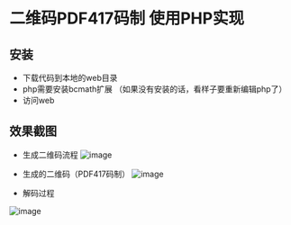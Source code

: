 # 二维码PDF417码制 使用PHP实现
## 安装
* 下载代码到本地的web目录 
* php需要安装bcmath扩展 （如果没有安装的话，看样子要重新编辑php了）
* 访问web

## 效果截图
* 生成二维码流程
	![image](http://ocggi1ecj.bkt.clouddn.com/23a6b78c-d2f9-4392-95fd-b67e77eff3a1.png)

* 生成的二维码（PDF417码制）
	![image](http://ocggi1ecj.bkt.clouddn.com/84a46671-1e1d-44b0-a369-fa1e0d8a1002.png)
* 解码过程

![image](http://ocggi1ecj.bkt.clouddn.com/2ca813a6-8c35-448f-9d2c-2c729b132bf1.png)
